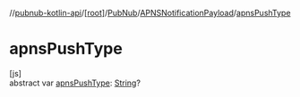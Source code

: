//[pubnub-kotlin-api](../../../../index.md)/[[root]](../../index.md)/[PubNub](../index.md)/[APNSNotificationPayload](index.md)/[apnsPushType](apns-push-type.md)

# apnsPushType

[js]\
abstract var [apnsPushType](apns-push-type.md): [String](https://kotlinlang.org/api/latest/jvm/stdlib/kotlin-stdlib/kotlin/-string/index.html)?
